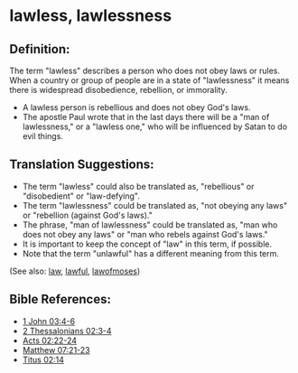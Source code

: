 # lawless, lawlessness #

## Definition: ##

The term "lawless" describes a person who does not obey laws or rules. When a country or group of people are in a state of "lawlessness" it means there is widespread disobedience, rebellion, or immorality.

* A lawless person is rebellious and does not obey God's laws.
* The apostle Paul wrote that in the last days there will be a "man of lawlessness," or a "lawless one," who will be influenced by Satan to do evil things.

## Translation Suggestions: ##

* The term "lawless" could also be translated as, "rebellious" or "disobedient" or "law-defying".
* The term "lawlessness" could be translated as, "not obeying any laws" or "rebellion (against God's laws)."
* The phrase, "man of lawlessness" could be translated as, "man who does not obey any laws" or "man who rebels against God's laws."
* It is important to keep the concept of "law" in this term, if possible.
* Note that the term "unlawful" has a different meaning from this term.

(See also: [law](../other/law.md), [lawful](../other/lawful.md), [lawofmoses](../kt/lawofmoses.md))

## Bible References: ##

* [1 John 03:4-6](https://door43.org/en/bible/notes/1jn/03/04)
* [2 Thessalonians 02:3-4](https://door43.org/en/bible/notes/2th/02/03)
* [Acts 02:22-24](https://door43.org/en/bible/notes/act/02/22)
* [Matthew 07:21-23](https://door43.org/en/bible/notes/mat/07/21)
* [Titus 02:14](https://door43.org/en/bible/notes/tit/02/14)

